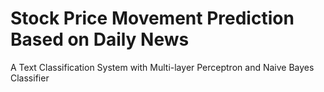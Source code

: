 # Stock Price Movement Prediction Based on Daily News
 A Text Classification System with Multi-layer Perceptron and Naive Bayes Classifier
